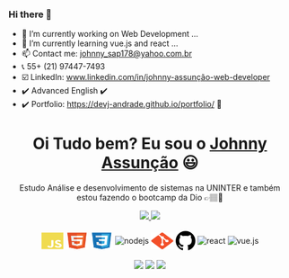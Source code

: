 ### Hi there 👋

- 🔭 I’m currently working on Web Development ...
- 🌱 I’m currently learning vue.js and react ...
- 📫 Contact me: johnny_sap178@yahoo.com.br 
- 📞 55+ (21) 97447-7493
- ☑️ LinkedIn: www.linkedin.com/in/johnny-assunção-web-developer
- ✔️ Advanced English ✔️
- ✔️ Portfolio: https://devj-andrade.github.io/portfolio/ 🚀

<div>
  <h1 align="center">Oi Tudo bem? Eu sou o <a href="https://www.linkedin.com/in/johnny-assun%C3%A7%C3%A3o-web-developer/">Johnny Assunção<i></i></a> 😃️</h1>
  <p align="center">Estudo Análise e desenvolvimento de sistemas na UNINTER e também estou fazendo o bootcamp da Dio 👉🏽️🚀</span>
  <!-- <a align="rigth"  href="https://www.youtube.com/channel/UCViaNBT0SIeiVnZSEEtIfjw?sub_confirmation=1" target="_blank">
    <img width="10%" align="center" valign="middle" src="https://img.shields.io/youtube/channel/subscribers/UCViaNBT0SIeiVnZSEEtIfjw?label=iCode&style=social  " target="_blank" /> -->
  </a><br>
 
</div>


<!-- <h1 align="center"> 
  Trybe
</h1>

<p align="center"><i>"A Trybe é uma escola do futuro para qualquer pessoa que deseja construir uma carreira de sucesso em tecnologia. Como estudante a pessoa ainda tem a opção de pagar os estudos apenas quando estiver formada e com um bom trabalho."</i></p> -->

<div align="center">
  <a href="https://github.com/DevJ-Andrade">
    <img height="150em" src="https://github-readme-stats.vercel.app/api?username=DevJ-Andrade&count_private=true&include_all_commits=true&show_icons=true&theme=dracula&hide_border=false&show_owner=true"/>
    <img height="150em" src="https://github-readme-stats.vercel.app/api/top-langs/?username=DevJ-Andrade&theme=dracula&hide_border=false&&layout=compact"/>
  </a>
</div>

<div align="center" valign="top"><br>
  
  <img align="center" alt="Js" height="30" width="40" src="https://raw.githubusercontent.com/devicons/devicon/master/icons/javascript/javascript-plain.svg">
  <img align="center" alt="HTML" height="30" width="40" src="https://raw.githubusercontent.com/devicons/devicon/master/icons/html5/html5-original.svg">
  <img align="center" alt="CSS" height="30" width="40" src="https://raw.githubusercontent.com/devicons/devicon/master/icons/css3/css3-original.svg">
  <img align="center" alt="nodejs" height="30" width="40" src="https://cdn.worldvectorlogo.com/logos/nodejs-icon.svg">
  <img align="center" alt="git" height="30" width="40" src="https://raw.githubusercontent.com/devicons/devicon/master/icons/git/git-original.svg">
  <img align="center" alt="github" height="35" width="35" src="https://github.com/DevJ-Andrade/DevJ-Andrade/blob/main/assets/25231.png">
  <img align="center" alt="react" height="35" width="35" src="https://cdn.iconscout.com/icon/free/png-256/react-1-282599.png">
  <img align="center" alt="vue.js" height="35" width="35" src="https://cdn.iconscout.com/icon/free/png-256/vuejs-1521498-1288240.png">


  
  
 
</div><br>

<div align="center">
<!--  <a href="https://www.youtube.com/channel/UCViaNBT0SIeiVnZSEEtIfjw?sub_confirmation=1" target="_blank"><img src="https://img.shields.io/badge/YouTube-FF0000?style=for-the-badge&logo=youtube&logoColor=white" target="_blank"></a> -->
  <a href="https://www.instagram.com/pkjohn._/" target="_blank"><img src="https://img.shields.io/badge/-Instagram-%23E4405F?style=for-the-badge&logo=instagram&logoColor=white" target="_blank"></a>
  <!-- <a href="https://www.facebook.com/1assuncao.johnny/" target="_blank"><img src="https://img.shields.io/badge/Facebook-1877F2?style=for-the-badge&logo=facebook&logoColor=white" target="_blank"></a>  -->
  <a href="https://www.linkedin.com/in/johnny-assun%C3%A7%C3%A3o-web-developer/" target="_blank"><img src="https://img.shields.io/badge/-LinkedIn-%230077B5?style=for-the-badge&logo=linkedin&logoColor=white" target="_blank"></a> 
  <a href="mailto:johnny16mdt@gmail.com"><img src="https://img.shields.io/badge/-Gmail-%23333?style=for-the-badge&logo=gmail&logoColor=white" target="_blank"></a>
</div>
